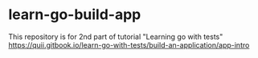 # learn-go-build-app
This repository is for 2nd part of tutorial "Learning go with tests" https://quii.gitbook.io/learn-go-with-tests/build-an-application/app-intro
